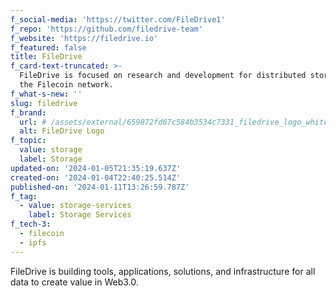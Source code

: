 ```yaml
---
f_social-media: 'https://twitter.com/FileDrive1'
f_repo: 'https://github.com/filedrive-team'
f_website: 'https://filedrive.io'
f_featured: false
title: FileDrive
f_card-text-truncated: >-
  FileDrive is focused on research and development for distributed storage on
  the Filecoin network.
f_what-s-new: ''
slug: filedrive
f_brand:
  url: # /assets/external/659872fd67c584b3534c7331_filedrive_logo_white.png
  alt: FileDrive Logo
f_topic:
  value: storage
  label: Storage
updated-on: '2024-01-05T21:35:19.637Z'
created-on: '2024-01-04T22:40:25.514Z'
published-on: '2024-01-11T13:26:59.787Z'
f_tag:
  - value: storage-services
    label: Storage Services
f_tech-3:
  - filecoin
  - ipfs
---
```


FileDrive is building tools, applications, solutions, and infrastructure for all data to create value in Web3.0.
